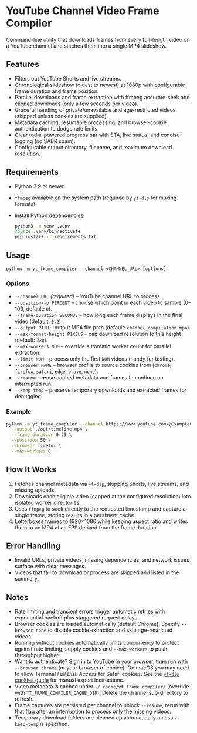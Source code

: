 # YouTube Channel Video Frame Compiler

Command-line utility that downloads frames from every full-length video on a YouTube channel and stitches them into a single MP4 slideshow.

## Features
- Filters out YouTube Shorts and live streams.
- Chronological slideshow (oldest to newest) at 1080p with configurable frame duration and frame position.
- Parallel downloads and frame extraction with ffmpeg accurate-seek and clipped downloads (only a few seconds per video).
- Graceful handling of private/unavailable and age-restricted videos (skipped unless cookies are supplied).
- Metadata caching, resumable processing, and browser-cookie authentication to dodge rate limits.
- Clear tqdm-powered progress bar with ETA, live status, and concise logging (no SABR spam).
- Configurable output directory, filename, and maximum download resolution.

## Requirements
- Python 3.9 or newer.
- `ffmpeg` available on the system path (required by `yt-dlp` for muxing formats).
- Install Python dependencies:

  ```bash
  python3 -m venv .venv
  source .venv/bin/activate
  pip install -r requirements.txt
  ```

## Usage

```
python -m yt_frame_compiler --channel <CHANNEL_URL> [options]
```

### Options
- `--channel URL` *(required)* – YouTube channel URL to process.
- `--position/-p PERCENT` – choose which point in each video to sample (0–100, default: `0`).
- `--frame-duration SECONDS` – how long each frame displays in the final video (default: `0.2`).
- `--output PATH` – output MP4 file path (default: `channel_compilation.mp4`).
- `--max-format-height PIXELS` – cap download resolution to this height (default: `720`).
- `--max-workers NUM` – override automatic worker count for parallel extraction.
- `--limit NUM` – process only the first `NUM` videos (handy for testing).
- `--browser NAME` – browser profile to source cookies from (`chrome`, `firefox`, `safari`, `edge`, `brave`, `none`).
- `--resume` – reuse cached metadata and frames to continue an interrupted run.
- `--keep-temp` – preserve temporary downloads and extracted frames for debugging.

### Example

```bash
python -m yt_frame_compiler --channel https://www.youtube.com/@ExampleChannel \
  --output ./out/timeline.mp4 \
  --frame-duration 0.25 \
  --position 50 \
  --browser firefox \
  --max-workers 6
```

## How It Works
1. Fetches channel metadata via `yt-dlp`, skipping Shorts, live streams, and missing uploads.
2. Downloads each eligible video (capped at the configured resolution) into isolated worker directories.
3. Uses `ffmpeg` to seek directly to the requested timestamp and capture a single frame, storing results in a persistent cache.
4. Letterboxes frames to 1920×1080 while keeping aspect ratio and writes them to an MP4 at an FPS derived from the frame duration.

## Error Handling
- Invalid URLs, private videos, missing dependencies, and network issues surface with clear messages.
- Videos that fail to download or process are skipped and listed in the summary.

## Notes
- Rate limiting and transient errors trigger automatic retries with exponential backoff plus staggered request delays.
- Browser cookies are loaded automatically (default Chrome). Specify `--browser none` to disable cookie extraction and skip age-restricted videos.
- Running without cookies automatically limits concurrency to protect against rate limiting; supply cookies and `--max-workers` to push throughput higher.
- Want to authenticate? Sign in to YouTube in your browser, then run with `--browser chrome` (or your browser of choice). On macOS you may need to allow Terminal *Full Disk Access* for Safari cookies. See the [`yt-dlp` cookies guide](https://github.com/yt-dlp/yt-dlp/wiki/Extractors#exporting-youtube-cookies) for manual export instructions.
- Video metadata is cached under `~/.cache/yt_frame_compiler/` (override with `YT_FRAME_COMPILER_CACHE_DIR`). Delete the channel sub-directory to refresh.
- Frame captures are persisted per channel to unlock `--resume`; rerun with that flag after an interruption to process only the missing videos.
- Temporary download folders are cleaned up automatically unless `--keep-temp` is specified.
